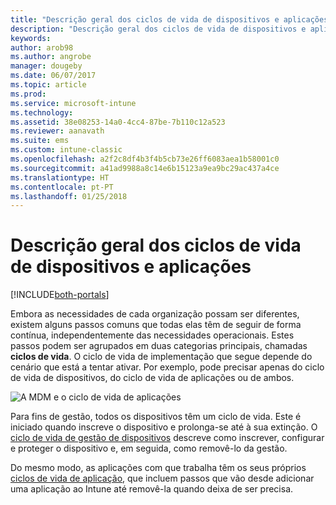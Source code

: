 ```yaml
---
title: "Descrição geral dos ciclos de vida de dispositivos e aplicações"
description: "Descrição geral dos ciclos de vida de dispositivos e aplicações "
keywords: 
author: arob98
ms.author: angrobe
manager: dougeby
ms.date: 06/07/2017
ms.topic: article
ms.prod: 
ms.service: microsoft-intune
ms.technology: 
ms.assetid: 38e08253-14a0-4cc4-87be-7b110c12a523
ms.reviewer: aanavath
ms.suite: ems
ms.custom: intune-classic
ms.openlocfilehash: a2f2c8df4b3f4b5cb73e26ff6083aea1b58001c0
ms.sourcegitcommit: a41ad9988a8c14e6b15123a9ea9bc29ac437a4ce
ms.translationtype: HT
ms.contentlocale: pt-PT
ms.lasthandoff: 01/25/2018
---
```

# <a name="overview-of-device-and-app-lifecycles"></a>Descrição geral dos ciclos de vida de dispositivos e aplicações

[!INCLUDE[both-portals](./includes/note-for-both-portals.md)]

Embora as necessidades de cada organização possam ser diferentes, existem alguns passos comuns que todas elas têm de seguir de forma contínua, independentemente das necessidades operacionais. Estes passos podem ser agrupados em duas categorias principais, chamadas **ciclos de vida**. O ciclo de vida de implementação que segue depende do cenário que está a tentar ativar. Por exemplo, pode precisar apenas do ciclo de vida de dispositivos, do ciclo de vida de aplicações ou de ambos.

![A MDM e o ciclo de vida de aplicações](./media/device-app-lifecycle.png "ciclos de vida de aplicações e dispositivos móveis")

Para fins de gestão, todos os dispositivos têm um ciclo de vida. Este é iniciado quando inscreve o dispositivo e prolonga-se até à sua extinção. O [ciclo de vida de gestão de dispositivos](device-lifecycle.md) descreve como inscrever, configurar e proteger o dispositivo e, em seguida, como removê-lo da gestão.

Do mesmo modo, as aplicações com que trabalha têm os seus próprios [ciclos de vida de aplicação](app-lifecycle.md), que incluem passos que vão desde adicionar uma aplicação ao Intune até removê-la quando deixa de ser precisa.
